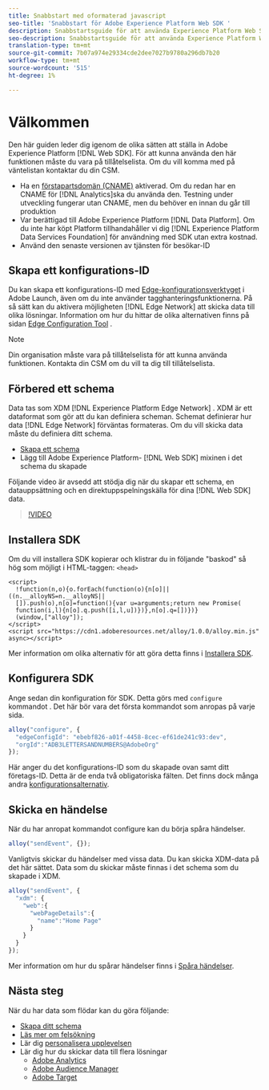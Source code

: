 ```yaml
---
title: Snabbstart med oformaterad javascript
seo-title: 'Snabbstart för Adobe Experience Platform Web SDK '
description: Snabbstartsguide för att använda Experience Platform Web SDK för att samla in data
seo-description: Snabbstartsguide för att använda Experience Platform Web SDK för att samla in data
translation-type: tm+mt
source-git-commit: 7b07a974e29334cde2dee7027b9780a296db7b20
workflow-type: tm+mt
source-wordcount: '515'
ht-degree: 1%

---
```



# Välkommen

Den här guiden leder dig igenom de olika sätten att ställa in Adobe Experience Platform [!DNL Web SDK]. För att kunna använda den här funktionen måste du vara på tillåtelselista. Om du vill komma med på väntelistan kontaktar du din CSM.

- Ha en [förstapartsdomän (CNAME)](https://docs.adobe.com/content/help/en/core-services/interface/ec-cookies/cookies-first-party.html) aktiverad. Om du redan har en CNAME för [!DNL Analytics]ska du använda den. Testning under utveckling fungerar utan CNAME, men du behöver en innan du går till produktion
- Var berättigad till Adobe Experience Platform [!DNL Data Platform].  Om du inte har köpt Platform tillhandahåller vi dig [!DNL Experience Platform Data Services Foundation] för användning med SDK utan extra kostnad.
- Använd den senaste versionen av tjänsten för besökar-ID

## Skapa ett konfigurations-ID

Du kan skapa ett konfigurations-ID med [Edge-konfigurationsverktyget](../fundamentals/edge-configuration.md) i Adobe Launch, även om du inte använder tagghanteringsfunktionerna. På så sätt kan du aktivera möjligheten [!DNL Edge Network] att skicka data till olika lösningar. Information om hur du hittar de olika alternativen finns på sidan [Edge Configuration Tool](../fundamentals/edge-configuration.md) .

>[!NOTE]
>
>Din organisation måste vara på tillåtelselista för att kunna använda funktionen. Kontakta din CSM om du vill ta dig till tillåtelselista.

## Förbered ett schema

Data tas som XDM [!DNL Experience Platform Edge Network] . XDM är ett dataformat som gör att du kan definiera scheman. Schemat definierar hur data [!DNL Edge Network] förväntas formateras. Om du vill skicka data måste du definiera ditt schema.

- [Skapa ett schema](../../xdm/tutorials/create-schema-ui.md)
- Lägg till Adobe Experience Platform- [!DNL Web SDK] mixinen i det schema du skapade

Följande video är avsedd att stödja dig när du skapar ett schema, en datauppsättning och en direktuppspelningskälla för dina [!DNL Web SDK] data.

>[!VIDEO](https://video.tv.adobe.com/v/35395?quality=12&learn=on)

## Installera SDK

Om du vill installera SDK kopierar och klistrar du in följande &quot;baskod&quot; så hög som möjligt i HTML-taggen: `<head>`

```markup
<script>
  !function(n,o){o.forEach(function(o){n[o]||((n.__alloyNS=n.__alloyNS||
  []).push(o),n[o]=function(){var u=arguments;return new Promise(
  function(i,l){n[o].q.push([i,l,u])})},n[o].q=[])})}
  (window,["alloy"]);
</script>
<script src="https://cdn1.adoberesources.net/alloy/1.0.0/alloy.min.js" async></script>
```

Mer information om olika alternativ för att göra detta finns i [Installera SDK](../fundamentals/installing-the-sdk.md).

## Konfigurera SDK

Ange sedan din konfiguration för SDK. Detta görs med `configure` kommandot . Det här bör vara det första kommandot som anropas på varje sida.

```javascript
alloy("configure", {
  "edgeConfigId": "ebebf826-a01f-4458-8cec-ef61de241c93:dev",
  "orgId":"ADB3LETTERSANDNUMBERS@AdobeOrg"
});
```

Här anger du det konfigurations-ID som du skapade ovan samt ditt företags-ID. Detta är de enda två obligatoriska fälten. Det finns dock många andra [konfigurationsalternativ](../fundamentals/configuring-the-sdk.md).

## Skicka en händelse

När du har anropat kommandot configure kan du börja spåra händelser.

```javascript
alloy("sendEvent", {});
```

Vanligtvis skickar du händelser med vissa data. Du kan skicka XDM-data på det här sättet. Data som du skickar måste finnas i det schema som du skapade i XDM.

```javascript
alloy("sendEvent", {
  "xdm": {
    "web":{
      "webPageDetails":{
        "name":"Home Page"
      }
    }
  }
});
```

Mer information om hur du spårar händelser finns i [Spåra händelser](../fundamentals/tracking-events.md).

## Nästa steg

När du har data som flödar kan du göra följande:

- [Skapa ditt schema](https://docs.adobe.com/content/help/en/experience-platform/xdm/schema/composition.html)
- [Läs mer om felsökning](../fundamentals/debugging.md)
- Lär dig [personalisera upplevelsen](../fundamentals/rendering-personalization-content.md)
- Lär dig hur du skickar data till flera lösningar
   - [Adobe Analytics](../solution-specific/analytics/analytics-overview.md)
   - [Adobe Audience Manager](../solution-specific/audience-manager/audience-manager-overview.md)
   - [Adobe Target](../solution-specific/target/target-overview.md)
